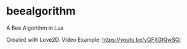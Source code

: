 # beealgorithm
A Bee Algorithm in Lua

Created with Love2D.
Video Example: 
https://youtu.be/yQFXGtQwSQI
